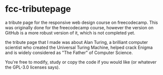# fcc-tributepage
a tribute page for the responsive web design course on freecodecamp.
This was originally done for the freecodecamp course, however the version on GitHub is a more robust version of it, which is not completed yet.

the tribute page that I made was about Alan Turing, a brilliant computer scientist who created the Universal Turing Machine, helped crack Enigma and is widely considered as "The Father" of Computer Science.

You're free to modify, study or copy the code if you would like (or whatever the GPL-3.0 licenses says).
